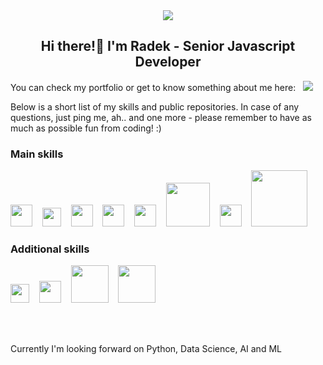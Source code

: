 <div align="center">
  <img src="https://www.radoslawkoziol.com/c36c4fec8c790374f447e979e50492ba.svg" />
  
  ## Hi there!👋 I'm Radek - Senior Javascript Developer
</div>

You can check my portfolio or get to know something about me here: &nbsp; <a href="https://www.radoslawkoziol.com" target="_blank"><img src="https://img.shields.io/badge/-PORTFOLIO-blue" /></a>

Below is a short list of my skills and public repositories. In case of any questions, just ping me, ah.. and one more - please remember to have as much as possible fun from coding! :)

### Main skills
<div>
  <a href="https://developer.mozilla.org/en-US/docs/Web/JavaScript" target="_blank"><img width="35" src="https://upload.wikimedia.org/wikipedia/commons/thumb/9/99/Unofficial_JavaScript_logo_2.svg/1024px-Unofficial_JavaScript_logo_2.svg.png" /></a>&nbsp;&nbsp;&nbsp;
  <a href="https://nodejs.org/en/" target="_blank"><img width="30" src="https://assets.zabbix.com/img/brands/nodejs.svg" /></a>&nbsp;&nbsp;&nbsp;
  <a href="https://www.typescriptlang.org/" target="_blank"><img width="35" src="https://miro.medium.com/max/816/1*TpbxEQy4ckB-g31PwUQPlg.png" /></a>&nbsp;&nbsp;&nbsp;
  <a href="https://reactjs.org/" target="_blank"><img width="35" src="https://upload.wikimedia.org/wikipedia/commons/thumb/a/a7/React-icon.svg/2300px-React-icon.svg.png" /></a>&nbsp;&nbsp;&nbsp;
  <a href="https://angular.io/" target="_blank"><img width="35" src="https://upload.wikimedia.org/wikipedia/commons/thumb/c/cf/Angular_full_color_logo.svg/2048px-Angular_full_color_logo.svg.png" /></a>&nbsp;&nbsp;&nbsp;
  <a href="https://www.mongodb.com/" target="_blank"><img width="70" src="https://www.pngkey.com/png/full/32-327123_mongodb-logo-white-png.png" /></a>&nbsp;&nbsp;&nbsp;
    <a href="https://jestjs.io/" target="_blank"><img width="35" src="https://cdn.freebiesupply.com/logos/large/2x/jest-logo-png-transparent.png" /></a>&nbsp;&nbsp;&nbsp;
    <a href="https://www.cypress.io/" target="_blank"><img width="90" src="https://upload.wikimedia.org/wikipedia/commons/a/a4/Cypress.png" /></a>&nbsp;&nbsp;&nbsp;
</div>

### Additional skills

<div>
   <a href="https://www.figma.com/" target="_blank"><img width="30" src="https://upload.wikimedia.org/wikipedia/commons/3/33/Figma-logo.svg" /></a>&nbsp;&nbsp;&nbsp;
   <a href="https://www.java.com" target="_blank"><img width="35" src="https://upload.wikimedia.org/wikipedia/en/thumb/3/30/Java_programming_language_logo.svg/1200px-Java_programming_language_logo.svg.png" /></a>&nbsp;&nbsp;&nbsp;
  <a href="https://www.docker.com/" target="_blank"><img width="60" src="https://blog.akai.org.pl/media/docker.png" /></a>&nbsp;&nbsp;&nbsp;
    <a href="https://www.mysql.com/" target="_blank"><img width="60" src="https://cdn.liveagent.com/app/uploads/2020/11/MySQL-Logo.png" /></a>&nbsp;&nbsp;&nbsp;
</div>

<br /> <br />

Currently I'm looking forward on Python, Data Science, AI and ML
